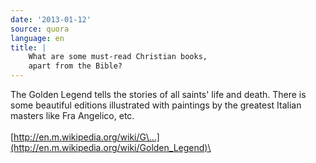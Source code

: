 ```yaml
---
date: '2013-01-12'
source: quora
language: en
title: |
    What are some must-read Christian books,
    apart from the Bible?
---
```


The Golden Legend tells the stories of all saints\' life and death.
There is some beautiful editions illustrated with paintings by the
greatest Italian masters like Fra Angelico, etc.\
\
[http://en.m.wikipedia.org/wiki/G\...](http://en.m.wikipedia.org/wiki/Golden_Legend)\
